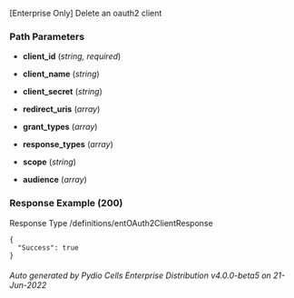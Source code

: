 






 
[Enterprise Only] Delete an oauth2 client  


### Path Parameters

 - **client_id** (_string, required_) 

 - **client_name** (_string_) 

 - **client_secret** (_string_) 

 - **redirect_uris** (_array_) 

 - **grant_types** (_array_) 

 - **response_types** (_array_) 

 - **scope** (_string_) 

 - **audience** (_array_) 




### Response Example (200)
Response Type /definitions/entOAuth2ClientResponse

```
{
  "Success": true
}
```




###### Auto generated by Pydio Cells Enterprise Distribution v4.0.0-beta5 on 21-Jun-2022
